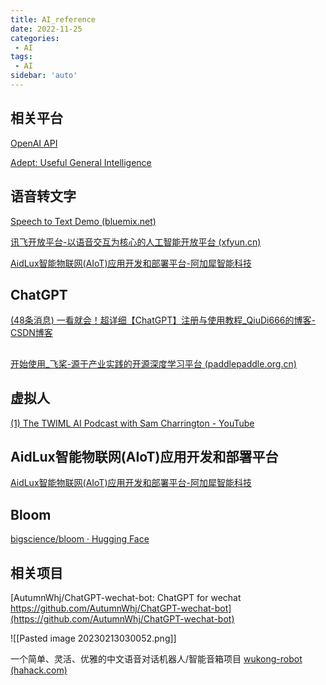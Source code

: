 ```yaml
---
title: AI_reference
date: 2022-11-25
categories:
 - AI
tags:
 - AI
sidebar: 'auto'
---
```


## 相关平台

[OpenAI API](https://beta.openai.com/docs/introduction)

[Adept: Useful General Intelligence](https://www.adept.ai/)

## 语音转文字
[Speech to Text Demo (bluemix.net)](https://speech-to-text-demo.ng.bluemix.net/)

[讯飞开放平台-以语音交互为核心的人工智能开放平台 (xfyun.cn)](https://www.xfyun.cn/)


[AidLux智能物联网(AIoT)应用开发和部署平台-阿加犀智能科技](https://aidlux.com/)

## ChatGPT
[(48条消息) 一看就会！超详细【ChatGPT】注册与使用教程_QiuDi666的博客-CSDN博客](https://blog.csdn.net/qd1813100174/article/details/128218538)

## 
[开始使用_飞桨-源于产业实践的开源深度学习平台 (paddlepaddle.org.cn)](https://www.paddlepaddle.org.cn/install/quick?docurl=/documentation/docs/zh/install/docker/linux-docker.html)

## 虚拟人
[(1) The TWIML AI Podcast with Sam Charrington - YouTube](https://www.youtube.com/channel/UC7kjWIK1H8tfmFlzZO-wHMw)


## AidLux智能物联网(AIoT)应用开发和部署平台
[AidLux智能物联网(AIoT)应用开发和部署平台-阿加犀智能科技](https://aidlux.com/)


## Bloom
[bigscience/bloom · Hugging Face](https://huggingface.co/bigscience/bloom)

## 相关项目
[AutumnWhj/ChatGPT-wechat-bot: ChatGPT for wechat https://github.com/AutumnWhj/ChatGPT-wechat-bot](https://github.com/AutumnWhj/ChatGPT-wechat-bot)


![[Pasted image 20230213030052.png]]


一个简单、灵活、优雅的中文语音对话机器人/智能音箱项目
[wukong-robot (hahack.com)](https://wukong.hahack.com/#/)